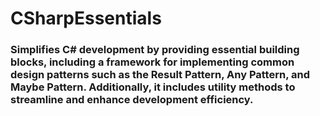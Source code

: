 # CSharpEssentials

### Simplifies C# development by providing essential building blocks, including a framework for implementing common design patterns such as the Result Pattern, Any Pattern, and Maybe Pattern. Additionally, it includes utility methods to streamline and enhance development efficiency.